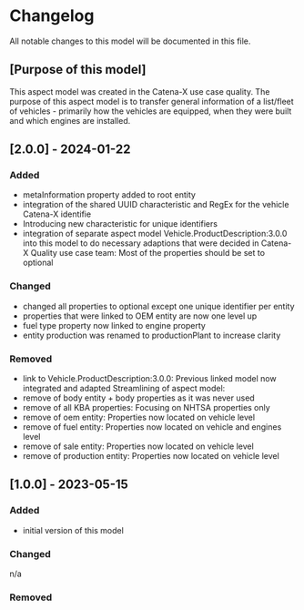 # Changelog
All notable changes to this model will be documented in this file.

## [Purpose of this model]
This aspect model was created in the Catena-X use case quality. The purpose of this aspect model is to transfer general information of a list/fleet of vehicles - primarily how the vehicles are equipped, when they were built and which engines are installed.

## [2.0.0] - 2024-01-22
### Added
- metaInformation property added to root entity
- integration of the shared UUID characteristic and RegEx for the vehicle Catena-X identifie
- Introducing new characteristic for unique identifiers
- integration of separate aspect model Vehicle.ProductDescription:3.0.0 into this model to do necessary adaptions that were decided in Catena-X Quality use case team: Most of the properties should be set to optional

### Changed
- changed all properties to optional except one unique identifier per entity
- properties that were linked to OEM entity are now one level up 
- fuel type property now linked to engine property
- entity production was renamed to productionPlant to increase clarity

### Removed
- link to Vehicle.ProductDescription:3.0.0: Previous linked model now integrated and adapted
Streamlining of aspect model:
- remove of body entity + body properties as it was never used
- remove of all KBA properties: Focusing on NHTSA properties only 
- remove of oem entity: Properties now located on vehicle level
- remove of fuel entity: Properties now located on vehicle and engines level
- remove of sale entity: Properties now located on vehicle level
- remove of production entity: Properties now located on vehicle level

## [1.0.0] - 2023-05-15
### Added
- initial version of this model

### Changed
n/a

### Removed

